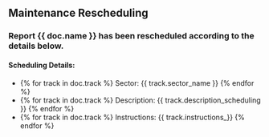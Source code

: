 <h2>Maintenance Rescheduling</h2>
<h3>Report {{ doc.name }} has been rescheduled according to the details below.</h3>
<h4>Scheduling Details:</h4>

<ul>
<li>
{% for track in doc.track %}
Sector: {{ track.sector_name }}
{% endfor %}
</li>

<li>
{% for track in doc.track %}
Description: {{ track.description_scheduling }}
{% endfor %}
</li>

<li>
{% for track in doc.track %}
Instructions: {{ track.instructions_}}
{% endfor %}
</li>
</ul>